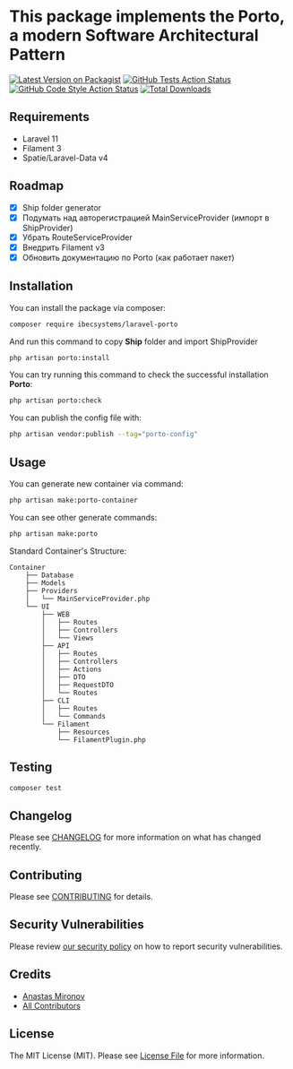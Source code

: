 # This package implements the Porto, a modern Software Architectural Pattern

[![Latest Version on Packagist](https://img.shields.io/packagist/v/ibecsystems/laravel-porto.svg?style=flat-square)](https://packagist.org/packages/ibecsystems/laravel-porto)
[![GitHub Tests Action Status](https://img.shields.io/github/actions/workflow/status/ibec-box/laravel-porto/run-tests.yml?branch=3.x&label=tests&style=flat-square)](https://github.com/ibec-box/laravel-porto/actions?query=workflow:run-tests+branch:3.x)
[![GitHub Code Style Action Status](https://img.shields.io/github/actions/workflow/status/ibec-box/laravel-porto/fix-php-code-style-issues.yml?branch=3.x&label=code%20style&style=flat-square)](https://github.com/ibec-box/laravel-porto/actions?query=workflow:"Fix+PHP+code+style+issues"+branch:3.x)
[![Total Downloads](https://img.shields.io/packagist/dt/ibecsystems/laravel-porto.svg?style=flat-square)](https://packagist.org/packages/ibecsystems/laravel-porto)

## Requirements

- Laravel 11
- Filament 3
- Spatie/Laravel-Data v4

## Roadmap

- [x] Ship folder generator
- [x] Подумать над авторегистрацией MainServiceProvider (импорт в ShipProvider)
- [x] Убрать RouteServiceProvider
- [x] Внедрить Filament v3
- [x] Обновить документацию по Porto (как работает пакет)

## Installation

You can install the package via composer:

```bash
composer require ibecsystems/laravel-porto
```

And run this command to copy **Ship** folder and import ShipProvider

```bash
php artisan porto:install
```

You can try running this command to check the successful installation **Porto**:

```bash
php artisan porto:check
```

You can publish the config file with:

```bash
php artisan vendor:publish --tag="porto-config"
```

## Usage

You can generate new container via command:

```bash
php artisan make:porto-container
```

You can see other generate commands:

```bash
php artisan make:porto
```

Standard Container's Structure:

```
Container
	├── Database
	├── Models
	├── Providers
	│   └── MainServiceProvider.php
	└── UI
	    ├── WEB
	    │   ├── Routes
	    │   ├── Controllers
	    │   └── Views
	    ├── API
	    │   ├── Routes
	    │   ├── Controllers
	    │   ├── Actions
	    │   ├── DTO
	    │   ├── RequestDTO
	    │   └── Routes
	    ├── CLI
	    │   ├── Routes
	    │   └── Commands
	    └── Filament
	        ├── Resources
	        └── FilamentPlugin.php
```

## Testing

```bash
composer test
```

## Changelog

Please see [CHANGELOG](CHANGELOG.md) for more information on what has changed recently.

## Contributing

Please see [CONTRIBUTING](CONTRIBUTING.md) for details.

## Security Vulnerabilities

Please review [our security policy](../../security/policy) on how to report security vulnerabilities.

## Credits

- [Anastas Mironov](https://github.com/ast21)
- [All Contributors](../../contributors)

## License

The MIT License (MIT). Please see [License File](LICENSE.md) for more information.
